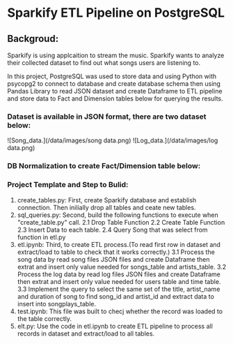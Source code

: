 # Sparkify ETL Pipeline on PostgreSQL

## Backgroud:

Sparkify is using applcaition to stream the music. Sparkify wants to analyze their collected dataset to find out what songs users are listening to.

In this project, PostgreSQL was used to store data and using Python with psycopg2 to connect to database and create database schema then using Pandas Library to read JSON dataset and create Dataframe to ETL pipeline and store data to Fact and Dimension tables below for querying the results.

### Dataset is available in JSON format, there are two dataset below: 

![Song_data.](/data/images/song data.png) 
![Log_data.](/data/images/log data.png)

### DB Normalization to create Fact/Dimension table below:

### Project Template and Step to Bulid:

1. create_tables.py: First, create Sparkify database and establish connection. Then inilially drop all tables and ceate new tables.
2. sql_queries.py: Second, build the following functions to execute when "create_table.py" call.
    2.1 Drop Table Function
    2.2 Create Table Function
    2.3 Insert Data to each table.
    2.4 Query Song that was select from function in etl.py
3. etl.ipynb: Third, to create ETL process.(To read first row in dataset and extract/load to table to check that it works correctly.)
    3.1 Process the song data by read song files JSON files and create Dataframe then extrat and insert only value needed for songs_table and artists_table.
    3.2 Process the log data by read log files JSON files and create Dataframe then extrat and insert only value needed for users table and time table.
    3.3 Implement the query to select the same set of the title, artist_name and duration of song to find song_id and artist_id and extract data to insert into songplays_table.
4. test.ipynb: This file was built to checj whether the record was loaded to the table correctly.
5. elt.py: Use the code in etl.ipynb to create ETL pipeline to process all records in dataset and extract/load to all tables.
